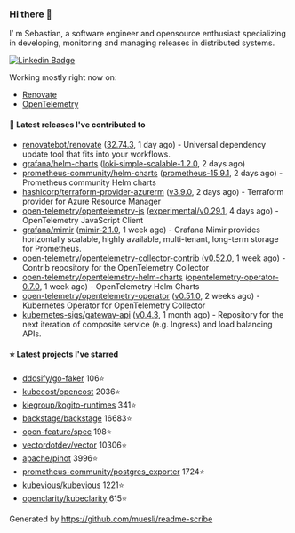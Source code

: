 ### Hi there 👋

I’ m Sebastian, a software engineer and opensource enthusiast specializing in developing, monitoring and managing releases in distributed systems.

[![Linkedin Badge](https://img.shields.io/badge/-LinkedIn-blue?style=flat&logo=Linkedin&logoColor=white&link=https://www.linkedin.com/in/sebastian-poxhofer/)](https://www.linkedin.com/in/sebastian-poxhofer/)

Working mostly right now on:
- [Renovate](https://github.com/renovatebot/renovate)
- [OpenTelemetry](https://github.com/open-telemetry)



#### 🚀 Latest releases I've contributed to

- [renovatebot/renovate](https://github.com/renovatebot/renovate) ([32.74.3](https://github.com/renovatebot/renovate/releases/tag/32.74.3), 1 day ago) - Universal dependency update tool that fits into your workflows.
- [grafana/helm-charts](https://github.com/grafana/helm-charts) ([loki-simple-scalable-1.2.0](https://github.com/grafana/helm-charts/releases/tag/loki-simple-scalable-1.2.0), 2 days ago)
- [prometheus-community/helm-charts](https://github.com/prometheus-community/helm-charts) ([prometheus-15.9.1](https://github.com/prometheus-community/helm-charts/releases/tag/prometheus-15.9.1), 2 days ago) - Prometheus community Helm charts
- [hashicorp/terraform-provider-azurerm](https://github.com/hashicorp/terraform-provider-azurerm) ([v3.9.0](https://github.com/hashicorp/terraform-provider-azurerm/releases/tag/v3.9.0), 2 days ago) - Terraform provider for Azure Resource Manager
- [open-telemetry/opentelemetry-js](https://github.com/open-telemetry/opentelemetry-js) ([experimental/v0.29.1](https://github.com/open-telemetry/opentelemetry-js/releases/tag/experimental%2Fv0.29.1), 4 days ago) - OpenTelemetry JavaScript Client
- [grafana/mimir](https://github.com/grafana/mimir) ([mimir-2.1.0](https://github.com/grafana/mimir/releases/tag/mimir-2.1.0), 1 week ago) - Grafana Mimir provides horizontally scalable, highly available, multi-tenant, long-term storage for Prometheus.
- [open-telemetry/opentelemetry-collector-contrib](https://github.com/open-telemetry/opentelemetry-collector-contrib) ([v0.52.0](https://github.com/open-telemetry/opentelemetry-collector-contrib/releases/tag/v0.52.0), 1 week ago) - Contrib repository for the OpenTelemetry Collector
- [open-telemetry/opentelemetry-helm-charts](https://github.com/open-telemetry/opentelemetry-helm-charts) ([opentelemetry-operator-0.7.0](https://github.com/open-telemetry/opentelemetry-helm-charts/releases/tag/opentelemetry-operator-0.7.0), 1 week ago) - OpenTelemetry Helm Charts
- [open-telemetry/opentelemetry-operator](https://github.com/open-telemetry/opentelemetry-operator) ([v0.51.0](https://github.com/open-telemetry/opentelemetry-operator/releases/tag/v0.51.0), 2 weeks ago) - Kubernetes Operator for OpenTelemetry Collector
- [kubernetes-sigs/gateway-api](https://github.com/kubernetes-sigs/gateway-api) ([v0.4.3](https://github.com/kubernetes-sigs/gateway-api/releases/tag/v0.4.3), 1 month ago) - Repository for the next iteration of composite service (e.g. Ingress) and load balancing APIs.

#### ⭐ Latest projects I've starred

- [ddosify/go-faker](https://github.com/ddosify/go-faker) 106⭐
- [kubecost/opencost](https://github.com/kubecost/opencost) 2036⭐
- [kiegroup/kogito-runtimes](https://github.com/kiegroup/kogito-runtimes) 341⭐
- [backstage/backstage](https://github.com/backstage/backstage) 16683⭐
- [open-feature/spec](https://github.com/open-feature/spec) 198⭐
- [vectordotdev/vector](https://github.com/vectordotdev/vector) 10306⭐
- [apache/pinot](https://github.com/apache/pinot) 3996⭐
- [prometheus-community/postgres_exporter](https://github.com/prometheus-community/postgres_exporter) 1724⭐
- [kubevious/kubevious](https://github.com/kubevious/kubevious) 1221⭐
- [openclarity/kubeclarity](https://github.com/openclarity/kubeclarity) 615⭐



Generated by https://github.com/muesli/readme-scribe
